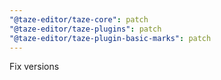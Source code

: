 ```yaml
---
"@taze-editor/taze-core": patch
"@taze-editor/taze-plugins": patch
"@taze-editor/taze-plugin-basic-marks": patch
---
```


Fix versions
